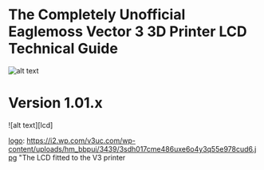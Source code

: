 # The Completely Unofficial Eaglemoss Vector 3 3D Printer LCD Technical Guide

![alt text][logo]

[logo]: https://www.eaglemoss.com/uploads/141647767867724/original.png "Eaglemoss Vector 3 Firmware Technical Guide"

# Version 1.01.x

![alt text][lcd]

[logo]: https://i2.wp.com/v3uc.com/wp-content/uploads/hm_bbpui/3439/3sdh017cme486uxe6o4y3q55e978cud6.jpg "The LCD fitted to the V3 printer

